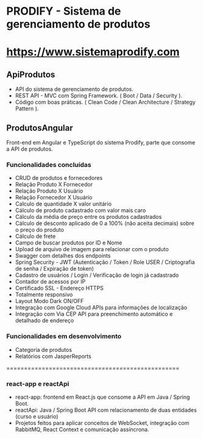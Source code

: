 # PRODIFY - Sistema de gerenciamento de produtos
# https://www.sistemaprodify.com

## ApiProdutos
- API do sistema de gerenciamento de produtos.
- REST API - MVC com Spring Framework. ( Boot / Data / Security ).
- Código com boas práticas. ( Clean Code / Clean Architecture / Strategy Pattern ).

## ProdutosAngular 
Front-end em Angular e TypeScript do sistema Prodify, parte que consome a API de produtos.

### Funcionalidades concluídas
- CRUD de produtos e fornecedores
- Relação Produto X Fornecedor
- Relação Produto X Usuário
- Relação Fornecedor X Usuário
- Calculo de quantidade X valor unitário
- Cálculo de produto cadastrado com valor mais caro
- Cálculo da média de preço entre os produtos cadastrados
- Cálculo de desconto aplicado de 0 a 100% (não aceita decimais) sobre o preço do produto
- Cálculo de frete
- Campo de buscar produtos por ID e Nome
- Upload de arquivo de imagem para relacionar com o produto
- Swagger com detalhes dos endpoints
- Spring Security - JWT (Autenticação / Token / Role USER / Criptografia de senha / Expiração de token)
- Cadastro de usuários / Login / Verificação de login já cadastrado
- Contador de acessos por IP
- Certificado SSL - Endereço HTTPS
- Totalmente responsivo
- Layout Modo Dark ON/OFF
- Integração com Google Cloud APIs para informações de localização
- Integração com Via CEP API para preenchimento automático e detalhado de endereço

### Funcionalidades em desenvolvimento
- Categoria de produtos
- Relatórios com JasperReports
  
=================================================

### react-app e reactApi
- react-app: frontend em React.js que consome a API em Java / Spring Boot.
- reactApi: Java / Spring Boot API com relacionamento de duas entidades (curso e usuário)
- Projetos feitos para aplicar conceitos de WebSocket, integração com RabbitMQ, React Context e comunicação assíncrona.

